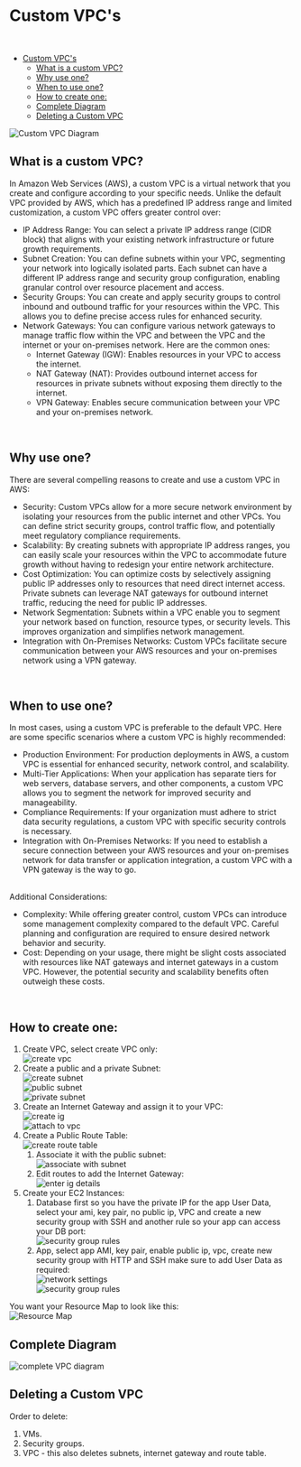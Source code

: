 # Custom VPC's

<br>

- [Custom VPC's](#custom-vpcs)
  - [What is a custom VPC?](#what-is-a-custom-vpc)
  - [Why use one?](#why-use-one)
  - [When to use one?](#when-to-use-one)
  - [How to create one:](#how-to-create-one)
  - [Complete Diagram](#complete-diagram)
  - [Deleting a Custom VPC](#deleting-a-custom-vpc)


![Custom VPC Diagram](<images/VPC diagram.png>)<br>


## What is a custom VPC?
In Amazon Web Services (AWS), a custom VPC is a virtual network that you create and configure according to your specific needs. Unlike the default VPC provided by AWS, which has a predefined IP address range and limited customization, a custom VPC offers greater control over:

  - IP Address Range: You can select a private IP address range (CIDR block) that aligns with your existing network infrastructure or future growth requirements.
  - Subnet Creation: You can define subnets within your VPC, segmenting your network into logically isolated parts. Each subnet can have a different IP address range and security group configuration, enabling granular control over resource placement and access.
  - Security Groups: You can create and apply security groups to control inbound and outbound traffic for your resources within the VPC. This allows you to define precise access rules for enhanced security.
  - Network Gateways: You can configure various network gateways to manage traffic flow within the VPC and between the VPC and the internet or your on-premises network. Here are the common ones:
    - Internet Gateway (IGW): Enables resources in your VPC to access the internet.
    - NAT Gateway (NAT): Provides outbound internet access for resources in private subnets without exposing them directly to the internet.
    - VPN Gateway: Enables secure communication between your VPC and your on-premises network.

<br>

## Why use one?
There are several compelling reasons to create and use a custom VPC in AWS:

  - Security: Custom VPCs allow for a more secure network environment by isolating your resources from the public internet and other VPCs. You can define strict security groups, control traffic flow, and potentially meet regulatory compliance requirements.
  - Scalability: By creating subnets with appropriate IP address ranges, you can easily scale your resources within the VPC to accommodate future growth without having to redesign your entire network architecture.
  - Cost Optimization: You can optimize costs by selectively assigning public IP addresses only to resources that need direct internet access. Private subnets can leverage NAT gateways for outbound internet traffic, reducing the need for public IP addresses.
  - Network Segmentation: Subnets within a VPC enable you to segment your network based on function, resource types, or security levels. This improves organization and simplifies network management.
  - Integration with On-Premises Networks: Custom VPCs facilitate secure communication between your AWS resources and your on-premises network using a VPN gateway.

<br>

## When to use one?
In most cases, using a custom VPC is preferable to the default VPC. Here are some specific scenarios where a custom VPC is highly recommended:

  - Production Environment: For production deployments in AWS, a custom VPC is essential for enhanced security, network control, and scalability.
  - Multi-Tier Applications: When your application has separate tiers for web servers, database servers, and other components, a custom VPC allows you to segment the network for improved security and manageability.
  - Compliance Requirements: If your organization must adhere to strict data security regulations, a custom VPC with specific security controls is necessary.
  - Integration with On-Premises Networks: If you need to establish a secure connection between your AWS resources and your on-premises network for data transfer or application integration, a custom VPC with a VPN gateway is the way to go.
<br>
Additional Considerations:

  - Complexity: While offering greater control, custom VPCs can introduce some management complexity compared to the default VPC. Careful planning and configuration are required to ensure desired network behavior and security.
  - Cost: Depending on your usage, there might be slight costs associated with resources like NAT gateways and internet gateways in a custom VPC. However, the potential security and scalability benefits often outweigh these costs.

<br>

## How to create one:
1. Create VPC, select create VPC only: <br>
    ![create vpc](vpc-images/vpc1.png)<br>
2. Create a public and a private Subnet:<br>
    ![create subnet](vpc-images/vpc2.png)<br>
    ![public subnet](vpc-images/vpc3.png)<br>
    ![private subnet](vpc-images/vpc4.png)<br>
3. Create an Internet Gateway and assign it to your VPC:<br>
    ![create ig](vpc-images/vpc5.png)<br>
    ![attach to vpc](vpc-images/vpc6.png)<br>
4. Create a Public Route Table:<br>
    ![create route table](vpc-images/vpc7.png)<br>
   1. Associate it with the public subnet:<br>
        ![associate with subnet](vpc-images/vpc8.png)<br>
   2. Edit routes to add the Internet Gateway:<br>
        ![enter ig details](vpc-images/vpc9.png)<br>
5. Create your EC2 Instances:<br>
   1. Database first so you have the private IP for the app User Data, select your ami, key pair, no public ip, VPC and create a new security group with SSH and another rule so your app can access your DB port:<br>
        ![security group rules](vpc-images/vpc10.png)<br>
   2. App, select app AMI, key pair, enable public ip, vpc, create new security group with HTTP and SSH make sure to add User Data as required:<br>
        ![network settings](vpc-images/vpc11.png)<br>
        ![security group rules](vpc-images/vpc12.png)<br>

You want your Resource Map to look like this:<br>
![Resource Map](vpc-images/vpc13.png)<br>

## Complete Diagram
![complete VPC diagram](vpc-images/vpc14.png)

## Deleting a Custom VPC
Order to delete:
1. VMs.
2. Security groups.
3. VPC - this also deletes subnets, internet gateway and route table.